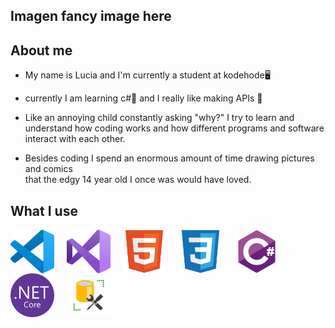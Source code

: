 ## Imagen fancy image here

## About me 
- My name is Lucia and I'm currently a student at kodehode🖥️
  
- currently I am learning c#🌱 and I really like making APIs 🧩
  
- Like an annoying child constantly asking "why?" I try to learn and<br/>
  understand how coding works and how different programs and software interact with each other.
  
- Besides coding I spend an enormous amount of time drawing pictures and comics<br/>
that the edgy 14 year old I once was would have loved. 

## What I use 
<picture> 
  <img src="https://github.com/devicons/devicon/blob/master/icons/vscode/vscode-original.svg" width="70" height="70" title="vscode" align="center"> 
   &nbsp; &nbsp;
</picture> 
<picture> 
  <img src="https://github.com/devicons/devicon/blob/master/icons/visualstudio/visualstudio-original.svg" width="70" height="70" title="visualStudio" align="center"> 
   &nbsp; &nbsp;
</picture> 
<picture> 
  <img src="https://github.com/devicons/devicon/blob/master/icons/html5/html5-original.svg" title="HTML" width="70" height="70" align="center">
   &nbsp; &nbsp;
</picture> 
<picture> 
  <img src="https://github.com/devicons/devicon/blob/master/icons/css3/css3-original.svg" title="CSS" width="70" height="70" align="center"> 
   &nbsp; &nbsp;
</picture>
<picture> 
  <img src="https://github.com/devicons/devicon/blob/master/icons/csharp/csharp-original.svg" title="Csharp" width="70" height="70" align="center"> 
   &nbsp; &nbsp;
</picture>
<picture> 
  <img src="https://github.com/devicons/devicon/blob/master/icons/dotnetcore/dotnetcore-original.svg" width="70" height="70" title="dotNetCore" align="center"> 
   &nbsp; &nbsp;
</picture> 
<picture> 
  <img src="/images/sql.png" width="70" height="70" title="SQLServerManagmentStudio" align="center"> 
   &nbsp; &nbsp;
</picture> 





<!--
**LHT082024/LHT082024** is a ✨ _special_ ✨ repository because its `README.md` (this file) appears on your GitHub profile.

Here are some ideas to get you started:

- 🔭 I’m currently working on ...
- 🌱 I’m currently learning ...
- 👯 I’m looking to collaborate on ...
- 🤔 I’m looking for help with ...
- 💬 Ask me about ...
- 📫 How to reach me: ...
- 😄 Pronouns: ...
- ⚡ Fun fact: ...
-->
